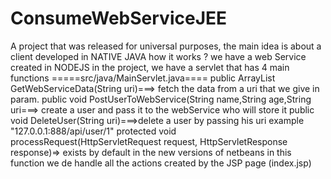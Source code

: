 ConsumeWebServiceJEE
====================
A project that was released for universal purposes, 
the main idea is about a client developed in NATIVE JAVA
how it works ?
we have a web Service created in NODEJS 
in the project, we have a servlet that has 4 main functions
=====src/java/MainServlet.java====
public ArrayList<User> GetWebServiceData(String uri)===> fetch the data from a uri that we give in param.
public void PostUserToWebService(String name,String age,String uri===> create a user and pass it to the webService who will store it
public void DeleteUser(String uri)===>delete a user by passing his uri example "127.0.0.1:888/api/user/1"
protected void processRequest(HttpServletRequest request, HttpServletResponse response)=> exists by default in the new versions of netbeans
in this function we de handle all the actions created by the JSP page (index.jsp)



